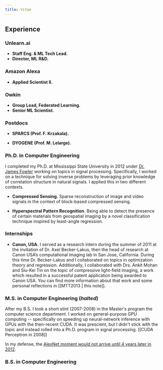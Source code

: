 ```yaml
---
title: Vitae
---
```


## Experience 

### Unlearn.ai

* **Staff Eng. & ML Tech Lead.** 
* **Director, ML R&D.**

### Amazon Alexa

* **Applied Scientist II.**

### Owkin

* **Group Lead, Federated Learning.**
* **Senior ML Scientist.**

### Postdocs

* **SPARCS (Prof. F. Krzakala).**

* **DYOGENE (Prof. M. Lelarge).**

### Ph.D. in Computer Engineering

I completed my Ph.D. at Mississippi State University in 2012 under [Dr. James Fowler](http://jamesfowler.net) working on topics in signal processing. Specifically, I worked on a technique for solving inverse problems by leveraging prior knowledge of correlation structure in natural signals. I applied this in two different contexts.

* **Compressed Sensing.** Sparse reconstruction of image and video signals in the context of block-based compressed sensing.

* **Hyperspectral Pattern Recognition.** Being able to detect the presence of certain materials from geospatial imaging by a novel classification technique inspired by least-angle regression.

### Internships

* **Canon, USA.** I served as a research intern during the summer of 2011 at the invitation of Dr. Axel Becker-Lakus, then the head of research at Canon USA’s computational imaging lab in San Jose, California. During this time Dr. Becker-Lakus and I collaborated on topics in optimization theory and regression. Additionally, I collaborated with Drs. Ankit Mohan and Siu-Kei Tin on the topic of compressive light-field imaging, a work which resulted in a successful patent application being awarded to Canon USA. You can find more information about that work and some personal reflections in [[MTT2013 | this note]].

### M.S. in Computer Engineering (_halted_)

After my B.S. I took a short stint (2007-2008) in the Master's program the computer science department. I worked on general-purpose GPU computing -- specifically on speeding up neural-network inference with GPUs with the then-recent CUDA. It was prescient, but I didn't stick with the topic and instead rolled into a Ph.D. program in signal processing. [[CUDA Perceptron in 2008]]

In my defense, the [AlexNet moment would not arrive until 4 years later in 2012](https://en.wikipedia.org/wiki/AlexNet#:~:text=AlexNet%20is%20the%20name%20of,at%20the%20University%20of%20Toronto.). 

### B.S. in Computer Engineering